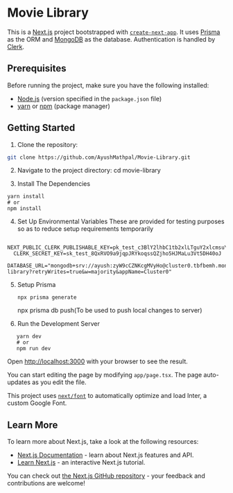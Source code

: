 # Movie Library

This is a [Next.js](https://nextjs.org/) project bootstrapped with [`create-next-app`](https://github.com/vercel/next.js/tree/canary/packages/create-next-app). It uses [Prisma](https://www.prisma.io/) as the ORM and [MongoDB](https://www.mongodb.com/) as the database. Authentication is handled by [Clerk](https://clerk.com/).

## Prerequisites

Before running the project, make sure you have the following installed:

- [Node.js](https://nodejs.org/) (version specified in the `package.json` file)
- [yarn](https://yarnpkg.com/) or [npm](https://www.npmjs.com/) (package manager)

## Getting Started

1. Clone the repository:

```bash
git clone https://github.com/AyushMathpal/Movie-Library.git
```
2. Navigate to the project directory:
cd movie-library

3. Install The Dependencies
```
yarn install
# or
npm install
```
4. Set Up Environmental Variables
   These are provided for testing purposes so as to reduce setup requirements temporarily
```
  NEXT_PUBLIC_CLERK_PUBLISHABLE_KEY=pk_test_c3BlY2lhbC1tb2xlLTguY2xlcmsuYWNjb3VudHMuZGV2JA   
  CLERK_SECRET_KEY=sk_test_8QxRVO9a9jqpJRYkoqssQZjho5HJMaLu3Vt5DH40oJ
  DATABASE_URL="mongodb+srv://ayush:zyW9cCZNKcgMVyHo@cluster0.tbfbemh.mongodb.net/movie-library?retryWrites=true&w=majority&appName=Cluster0"
```
5. Setup Prisma
   ```
   npx prisma generate
   ```
   npx prisma db push(To be used to push local changes to server)
   
7. Run the Development Server
```
   yarn dev
   # or
   npm run dev
```
Open [http://localhost:3000](http://localhost:3000) with your browser to see the result.

You can start editing the page by modifying `app/page.tsx`. The page auto-updates as you edit the file.

This project uses [`next/font`](https://nextjs.org/docs/basic-features/font-optimization) to automatically optimize and load Inter, a custom Google Font.

## Learn More

To learn more about Next.js, take a look at the following resources:

- [Next.js Documentation](https://nextjs.org/docs) - learn about Next.js features and API.
- [Learn Next.js](https://nextjs.org/learn) - an interactive Next.js tutorial.

You can check out [the Next.js GitHub repository](https://github.com/vercel/next.js/) - your feedback and contributions are welcome!
